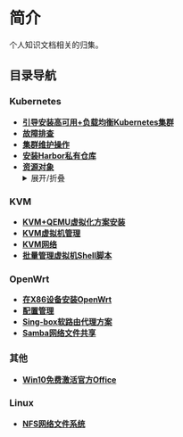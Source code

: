 # 简介

个人知识文档相关的归集。

## 目录导航

### Kubernetes

- **[引导安装高可用+负载均衡Kubernetes集群](/kubernetes/kubeadm_ha_cluster.md)**
- **[故障排查](/kubernetes/Troubleshooting.md)**
- **[集群维护操作](/kubernetes/maintenance.md)**
- **[安装Harbor私有仓库](/kubernetes/install_harbor_repo.md)**
- **[资源对象](/kubernetes/object/)**
  <details>
  <summary>展开/折叠</summary>
  **configMap**
  </details>

### KVM

- **[KVM+QEMU虚拟化方案安装](/KVM/install.md)**
- **[KVM虚拟机管理](/KVM/kvm.md)**
- **[KVM网络](/KVM/network.md)**
- **[批量管理虚拟机Shell脚本](/KVM/virtual_host.bash)**

### OpenWrt

- **[在X86设备安装OpenWrt](/OpenWrt/Install.md)**
- **[配置管理](/OpenWrt/guide.md)**
- **[Sing-box软路由代理方案](/OpenWrt/sing-box.md)**
- **[Samba网络文件共享](/OpenWrt/samba.md)**

### 其他

- **[Win10免费激活官方Office](/Win/install-office.md)**

### Linux

- **[NFS网络文件系统](/Linux/nfs.md)**

